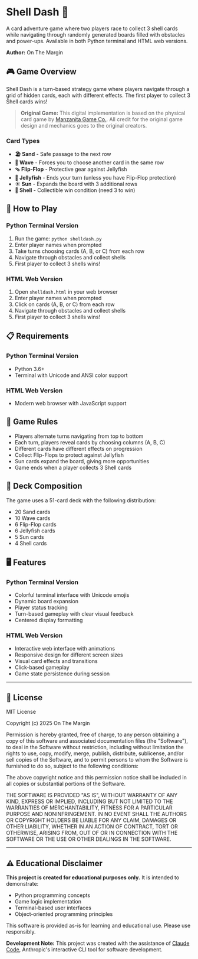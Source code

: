 # Shell Dash 🐚

A card adventure game where two players race to collect 3 shell cards while navigating through randomly generated boards filled with obstacles and power-ups. Available in both Python terminal and HTML web versions.

**Author:** On The Margin

## 🎮 Game Overview

Shell Dash is a turn-based strategy game where players navigate through a grid of hidden cards, each with different effects. The first player to collect 3 Shell cards wins!

> **Original Game:** This digital implementation is based on the physical card game by [Manzanita Game Co.](https://www.manzanitagameco.com/shell-dash-card-game.html). All credit for the original game design and mechanics goes to the original creators.

### Card Types

- **🏖️ Sand** - Safe passage to the next row
- **🌊 Wave** - Forces you to choose another card in the same row
- **🩴 Flip-Flop** - Protective gear against Jellyfish
- **🪼 Jellyfish** - Ends your turn (unless you have Flip-Flop protection)
- **☀️ Sun** - Expands the board with 3 additional rows
- **🐚 Shell** - Collectible win condition (need 3 to win)

## 🚀 How to Play

### Python Terminal Version
1. Run the game: `python shelldash.py`
2. Enter player names when prompted
3. Take turns choosing cards (A, B, or C) from each row
4. Navigate through obstacles and collect shells
5. First player to collect 3 shells wins!

### HTML Web Version
1. Open `shelldash.html` in your web browser
2. Enter player names when prompted
3. Click on cards (A, B, or C) from each row
4. Navigate through obstacles and collect shells
5. First player to collect 3 shells wins!

## 📋 Requirements

### Python Terminal Version
- Python 3.6+
- Terminal with Unicode and ANSI color support

### HTML Web Version
- Modern web browser with JavaScript support

## 🎯 Game Rules

- Players alternate turns navigating from top to bottom
- Each turn, players reveal cards by choosing columns (A, B, C)
- Different cards have different effects on progression
- Collect Flip-Flops to protect against Jellyfish
- Sun cards expand the board, giving more opportunities
- Game ends when a player collects 3 Shell cards

## 🎲 Deck Composition

The game uses a 51-card deck with the following distribution:
- 20 Sand cards
- 10 Wave cards
- 6 Flip-Flop cards
- 6 Jellyfish cards
- 5 Sun cards
- 4 Shell cards

## 🖥️ Features

### Python Terminal Version
- Colorful terminal interface with Unicode emojis
- Dynamic board expansion
- Player status tracking
- Turn-based gameplay with clear visual feedback
- Centered display formatting

### HTML Web Version
- Interactive web interface with animations
- Responsive design for different screen sizes
- Visual card effects and transitions
- Click-based gameplay
- Game state persistence during session

---

## 📄 License

MIT License

Copyright (c) 2025 On The Margin

Permission is hereby granted, free of charge, to any person obtaining a copy
of this software and associated documentation files (the "Software"), to deal
in the Software without restriction, including without limitation the rights
to use, copy, modify, merge, publish, distribute, sublicense, and/or sell
copies of the Software, and to permit persons to whom the Software is
furnished to do so, subject to the following conditions:

The above copyright notice and this permission notice shall be included in all
copies or substantial portions of the Software.

THE SOFTWARE IS PROVIDED "AS IS", WITHOUT WARRANTY OF ANY KIND, EXPRESS OR
IMPLIED, INCLUDING BUT NOT LIMITED TO THE WARRANTIES OF MERCHANTABILITY,
FITNESS FOR A PARTICULAR PURPOSE AND NONINFRINGEMENT. IN NO EVENT SHALL THE
AUTHORS OR COPYRIGHT HOLDERS BE LIABLE FOR ANY CLAIM, DAMAGES OR OTHER
LIABILITY, WHETHER IN AN ACTION OF CONTRACT, TORT OR OTHERWISE, ARISING FROM,
OUT OF OR IN CONNECTION WITH THE SOFTWARE OR THE USE OR OTHER DEALINGS IN THE
SOFTWARE.

---

## ⚠️ Educational Disclaimer

**This project is created for educational purposes only.** It is intended to demonstrate:
- Python programming concepts
- Game logic implementation
- Terminal-based user interfaces
- Object-oriented programming principles

This software is provided as-is for learning and educational use. Please use responsibly.

**Development Note:** This project was created with the assistance of [Claude Code](https://claude.ai/code), Anthropic's interactive CLI tool for software development.

